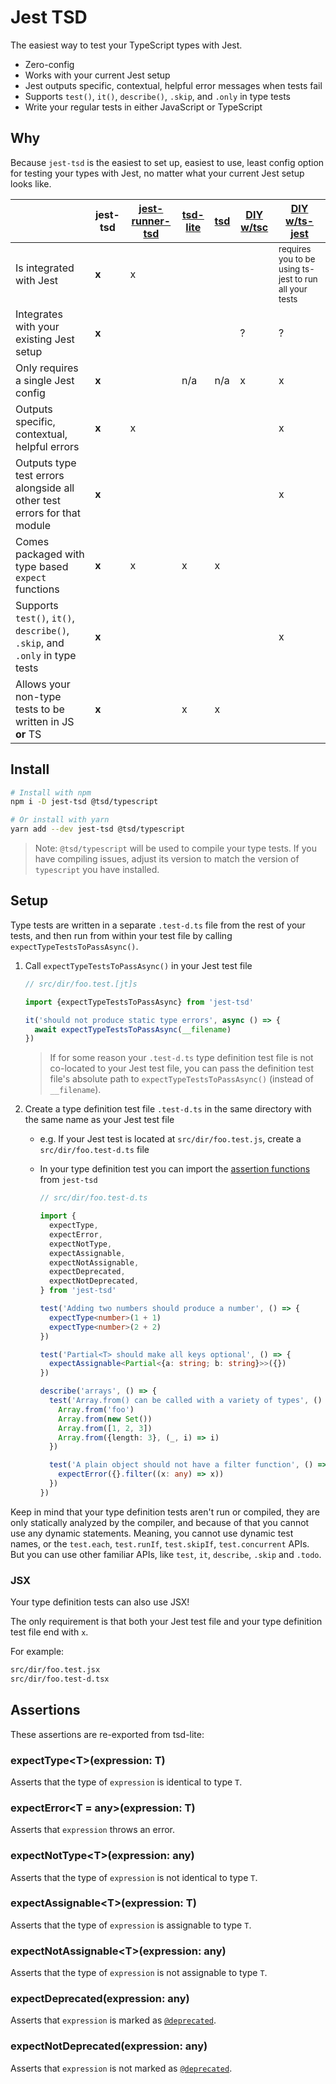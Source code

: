 # Jest TSD

The easiest way to test your TypeScript types with Jest.

- Zero-config
- Works with your current Jest setup
- Jest outputs specific, contextual, helpful error messages when tests fail
- Supports `test()`, `it()`, `describe()`, `.skip`, and `.only` in type tests
- Write your regular tests in either JavaScript or TypeScript

## Why

Because `jest-tsd` is the easiest to set up, easiest to use, least config option for testing your types with Jest, no matter what your current Jest setup looks like.

<!-- prettier-ignore -->
| ‎                                                                    | jest-tsd  | [jest-runner-tsd][2] | [tsd-lite][3] | [tsd][4] | [DIY w/tsc][0] | [DIY w/ts-jest][1] |
| --------------------------------------------------------------------------- | --------  | -------------------- | ------------- | -------- | -------------- | ------------------ |
| Is integrated with Jest                                                     | **x**     |  x                   |               |          |                | <sub>requires you to be using ts-jest to run all your tests</sub> |
| Integrates with your existing Jest setup                                    | **x**     |                      |               |          | ?              | ?                   |
| Only requires a single Jest config                                           | **x**     |                      |      n/a      | n/a      | x              | x                   |
| Outputs specific, contextual, helpful errors                                 | **x**     |  x                   |               |          |                | x                  |
| Outputs type test errors alongside all other test errors for that module    | **x**     |                      |               |          |                | x                  |
| Comes packaged with type based `expect` functions                           | **x**     |  x                   |      x        | x        |                |                    |
| Supports `test()`, `it()`, `describe()`, `.skip`, and `.only` in type tests | **x**     |                      |               |          |                | x                  |
| Allows your non-type tests to be written in JS **or** TS                    | **x**     |                      |      x        | x        |                |                    |

[0]: https://twitter.com/mattpocockuk/status/1646452575665893377
[1]: https://github.com/statelyai/xstate/blob/534f31d0f8942574bd460ea22a914c41a8aee6f3/packages/core/test/typegenTypes.test.ts
[2]: https://github.com/jest-community/jest-runner-tsd
[3]: https://github.com/mrazauskas/tsd-lite
[4]: https://github.com/SamVerschueren/tsd

## Install

```bash
# Install with npm
npm i -D jest-tsd @tsd/typescript

# Or install with yarn
yarn add --dev jest-tsd @tsd/typescript
```

> Note: `@tsd/typescript` will be used to compile your type tests. If you have compiling issues, adjust its version to match the version of `typescript` you have installed.

## Setup

Type tests are written in a separate `.test-d.ts` file from the rest of your tests, and then run from within your test file by calling `expectTypeTestsToPassAsync()`.

1. Call `expectTypeTestsToPassAsync()` in your Jest test file

   ```js
   // src/dir/foo.test.[jt]s

   import {expectTypeTestsToPassAsync} from 'jest-tsd'

   it('should not produce static type errors', async () => {
     await expectTypeTestsToPassAsync(__filename)
   })
   ```

   > If for some reason your `.test-d.ts` type definition test file is not co-located to your Jest test file, you can pass the definition test file's absolute path to `expectTypeTestsToPassAsync()` (instead of `__filename`).

1. Create a type definition test file `.test-d.ts` in the same directory with the same name as your Jest test file

   - e.g. If your Jest test is located at `src/dir/foo.test.js`, create a `src/dir/foo.test-d.ts` file
   - In your type definition test you can import the [assertion functions](#assertions) from `jest-tsd`

     ```ts
     // src/dir/foo.test-d.ts

     import {
       expectType,
       expectError,
       expectNotType,
       expectAssignable,
       expectNotAssignable,
       expectDeprecated,
       expectNotDeprecated,
     } from 'jest-tsd'

     test('Adding two numbers should produce a number', () => {
       expectType<number>(1 + 1)
       expectType<number>(2 + 2)
     })

     test('Partial<T> should make all keys optional', () => {
       expectAssignable<Partial<{a: string; b: string}>>({})
     })

     describe('arrays', () => {
       test('Array.from() can be called with a variety of types', () => {
         Array.from('foo')
         Array.from(new Set())
         Array.from([1, 2, 3])
         Array.from({length: 3}, (_, i) => i)
       })

       test('A plain object should not have a filter function', () => {
         expectError({}.filter((x: any) => x))
       })
     })
     ```

Keep in mind that your type definition tests aren't run or compiled, they are only statically analyzed by the compiler, and because of that you cannot use any dynamic statements. Meaning, you cannot use dynamic test names, or the `test.each`, `test.runIf`, `test.skipIf`, `test.concurrent` APIs. But you can use other familiar APIs, like `test`, `it`, `describe`, `.skip` and `.todo`.

### JSX

Your type definition tests can also use JSX! 

The only requirement is that both your Jest test file and your type definition test file end with `x`.

For example:

```bash
src/dir/foo.test.jsx
src/dir/foo.test-d.tsx
```

## Assertions

These assertions are re-exported from tsd-lite:

### expectType&lt;T&gt;(expression: T)

Asserts that the type of `expression` is identical to type `T`.

### expectError&lt;T = any&gt;(expression: T)

Asserts that `expression` throws an error.

### expectNotType&lt;T&gt;(expression: any)

Asserts that the type of `expression` is not identical to type `T`.

### expectAssignable&lt;T&gt;(expression: T)

Asserts that the type of `expression` is assignable to type `T`.

### expectNotAssignable&lt;T&gt;(expression: any)

Asserts that the type of `expression` is not assignable to type `T`.

### expectDeprecated(expression: any)

Asserts that `expression` is marked as [`@deprecated`](https://jsdoc.app/tags-deprecated.html).

### expectNotDeprecated(expression: any)

Asserts that `expression` is not marked as [`@deprecated`](https://jsdoc.app/tags-deprecated.html).
